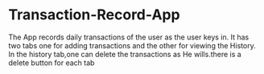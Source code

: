 # Transaction-Record-App
The App records daily transactions of the user as the user keys in. 
It has two tabs one for adding transactions and the other for viewing the History.
In the history tab,one can delete the transactions as He wills.there is a delete button for each tab
